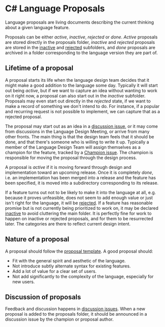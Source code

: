 # C# Language Proposals

Language proposals are living documents describing the current thinking about a given language feature.

Proposals can be either *active*, *inactive*, *rejected* or *done*. *Active* proposals are stored directly in the proposals folder, *inactive* and *rejected* proposals are stored in the [inactive](../tree/master/proposals/inactive) and [rejected](../tree/master/proposals/rejected) subfolders, and *done* proposals are archived in a folder corresponding to the language version they are part of.

## Lifetime of a proposal

A proposal starts its life when the language design team decides that it might make a good addition to the language some day. Typically it will start out being *active*, but if we want to capture an idea without wanting to work on it right now, a proposal can also start out in the *inactive* subfolder. Proposals may even start out directly in the *rejected* state, if we want to make a record of something we don't intend to do. For instance, if a popular and recurring request is not possible to implement, we can capture that as a rejected proposal.

The proposal may start out as an idea in a [discussion issue](https://github.com/dotnet/csharplang/labels/Discussion), or it may come from discussions in the Language Design Meeting, or arrive from many other fronts. The main thing is that the design team feels that it should be done, and that there's someone who is willing to write it up. Typically a member of the Language Design Team will assign themselves as a champion for the feature, tracked by a [Champion issue](https://github.com/dotnet/csharplang/labels/Proposal%20champion). The champion is responsible for moving the proposal through the design process.

A proposal is *active* if it is moving forward through design and implementation toward an upcoming release. Once it is completely *done*, i.e. an implementation has been merged into a release and the feature has been specified, it is moved into a subdirectory corresponding to its release.

If a feature turns out not to be likely to make it into the language at all, e.g. because it proves unfeasible, does not seem to add enough value or just isn't right for the language, it will be [rejected](../tree/master/proposals/rejected). If a feature has reasonable promise but is not currently being prioritized to work on, it may be declared [inactive](../tree/master/proposals/inactive) to avoid cluttering the main folder. It is perfectly fine for work to happen on inactive or rejected proposals, and for them to be resurrected later. The categories are there to reflect current design intent.

## Nature of a proposal

A proposal should follow the [proposal template](proposal-template.md). A good proposal should:

- Fit with the general spirit and aesthetic of the language.
- Not introduce subtly alternate syntax for existing features.
- Add a lot of value for a clear set of users.
- Not add significantly to the complexity of the language, especially for new users.  

## Discussion of proposals

Feedback and discussion happens in [discussion issues](https://github.com/dotnet/csharplang/labels/Discussion). When a new proposal is added to the proposals folder, it should be announced in a discussion issue by the champion or proposal author. 

 
